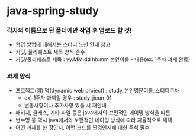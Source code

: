 # java-spring-study

### 각자의 이름으로 된 폴더에만 작업 후 업로드 할 것!
- 협업 방법에 대해서는 스터디 노션 안내 참고
- 커밋, 풀리퀘스트 제목 양식 준수
- 커밋/풀리퀘스트 제목 : yy.MM.dd hh:mm 본인이름 - 내용(ex. 1주차 과제 완료)

### 과제 양식
- 프로젝트(앱) 명(dynamic web project) : study_본인영문이름_스터디주차
  - ex) 1주차 과제일 경우 : study_jieun_01
  - 변동사항이나 추가사항 있을 시 재안내
- 패키지, 클래스, 기타 파일 등은 java에서의 보편적인 네이밍 방식을 따름
- 변수명 등 역시 java에서의 보편적인 네이밍 방식에 따라 자율적으로 채택
- 어떤 과제를 한 것인지, 어떤 코드를 짠것인지에 대한 주석 필수

